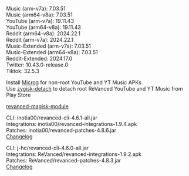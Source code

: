 Music (arm-v7a): 7.03.51  
Music (arm64-v8a): 7.03.51  
YouTube (arm-v7a): 19.11.43  
YouTube (arm64-v8a): 19.11.43  
Reddit (arm64-v8a): 2024.22.1  
Reddit (arm-v7a): 2024.22.1  
Music-Extended (arm-v7a): 7.03.51  
Music-Extended (arm64-v8a): 7.03.51  
Reddit-Extended: 2024.17.0  
Twitter: 10.43.0-release.0  
Tiktok: 32.5.3  

Install [Microg](https://github.com/ReVanced/GmsCore/releases) for non-root YouTube and YT Music APKs  
Use [zygisk-detach](https://github.com/j-hc/zygisk-detach) to detach root ReVanced YouTube and YT Music from Play Store  

[revanced-magisk-module](https://github.com/j-hc/revanced-magisk-module)
  
CLI: inotia00/revanced-cli-4.6.1-all.jar  
Integrations: inotia00/revanced-integrations-1.9.4.apk  
Patches: inotia00/revanced-patches-4.8.6.jar  
[Changelog](https://github.com/inotia00/revanced-patches/releases/tag/v4.8.6)

CLI: j-hc/revanced-cli-4.6.0-all.jar  
Integrations: ReVanced/revanced-integrations-1.9.2.apk  
Patches: ReVanced/revanced-patches-4.8.3.jar  
[Changelog](https://github.com/ReVanced/revanced-patches/releases/tag/v4.8.3)  

